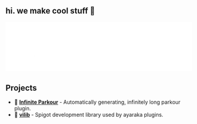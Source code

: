## hi. we make cool stuff 🚀

![ayara logo](https://raw.githubusercontent.com/akairu/.github/master/images/akairu.png)

## Projects
- 🧭 **[Infinite Parkour](https://github.com/ayaraka/IP)** - Automatically generating, infinitely long parkour plugin.
- 📔 **[vilib](https://github.com/ayaraka/vilib)** - Spigot development library used by ayaraka plugins.
